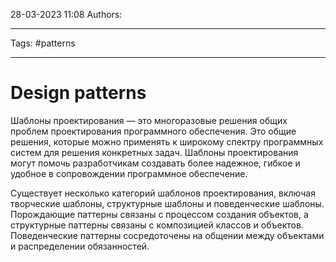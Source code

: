 28-03-2023
11:08
Authors: 
***
Tags: #patterns
***
# Design patterns

Шаблоны проектирования — это многоразовые решения общих проблем проектирования программного обеспечения. Это общие решения, которые можно применять к широкому спектру программных систем для решения конкретных задач. Шаблоны проектирования могут помочь разработчикам создавать более надежное, гибкое и удобное в сопровождении программное обеспечение.

Существует несколько категорий шаблонов проектирования, включая творческие шаблоны, структурные шаблоны и поведенческие шаблоны. Порождающие паттерны связаны с процессом создания объектов, а структурные паттерны связаны с композицией классов и объектов. Поведенческие паттерны сосредоточены на общении между объектами и распределении обязанностей.
